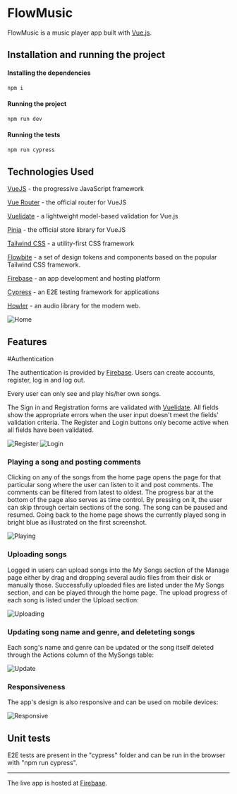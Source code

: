 # FlowMusic

FlowMusic is a music player app built with [Vue.js](https://vuejs.org/).

## Installation and running the project

#### Installing the dependencies

```js
npm i
```

#### Running the project

```js
npm run dev
```

#### Running the tests

```js
npm run cypress
```

## Technologies Used

[VueJS](https://vuejs.org/) - the progressive JavaScript framework

[Vue Router](https://router.vuejs.org/) - the official router for VueJS

[Vuelidate](https://vuelidate-next.netlify.app/) - a lightweight model-based validation for Vue.js

[Pinia](https://pinia.vuejs.org/) - the official store library for VueJS

[Tailwind CSS](https://tailwindcss.com/) - a utility-first CSS framework

[Flowbite](https://flowbite.com/) - a set of design tokens and components based on the popular Tailwind CSS framework.

[Firebase](https://firebase.google.com/) - an app development and hosting platform

[Cypress](https://docs.cypress.io/) - an E2E testing framework for applications

[Howler](https://howlerjs.com/) - an audio library for the modern web.

![Home](./src/assets/images/readme/Home.jpg)

## Features

#Authentication

The authentication is provided by [Firebase](https://firebase.google.com/). Users can create accounts, register, log in and log out.

Every user can only see and play his/her own songs.

The Sign in and Registration forms are validated with [Vuelidate](https://vuelidate-next.netlify.app/). All fields show the appropriate errors when the user input doesn't meet the fields' validation criteria. The Register and Login buttons only become active when all fields have been validated.

![Register](./src/assets/images/readme/register.jpg)
![Login](./src/assets/images/readme/login.jpg)

### Playing a song and posting comments

Clicking on any of the songs from the home page opens the page for that particular song where the user can listen to it and post comments. The comments can be filtered from latest to oldest. The progress bar at the bottom of the page also serves as time control. By pressing on it, the user can skip through certain sections of the song. The song can be paused and resumed. Going back to the home page shows the currently played song in bright blue as illustrated on the first screenshot.

![Playing](./src/assets/images/readme/playing.jpg)

### Uploading songs

Logged in users can upload songs into the My Songs section of the Manage page either by drag and dropping several audio files from their disk or manually those. Successfully uploaded files are listed under the My Songs section, and can be played through the home page. The upload progress of each song is listed under the Upload section:

![Uploading](./src/assets/images/readme/upload.jpg)

### Updating song name and genre, and deleteting songs

Each song's name and genre can be updated or the song itself deleted through the Actions column of the MySongs table:

![Update](./src/assets/images/readme/update.jpg)

### Responsiveness

The app's design is also responsive and can be used on mobile devices:

![Responsive](./src/assets/images/readme/responsive.jpg)

## Unit tests

E2E tests are present in the "cypress" folder and can be run in the browser with "npm run cypress".

---

The live app is hosted at [Firebase](https://flowmusic-20cf4.web.app/).
